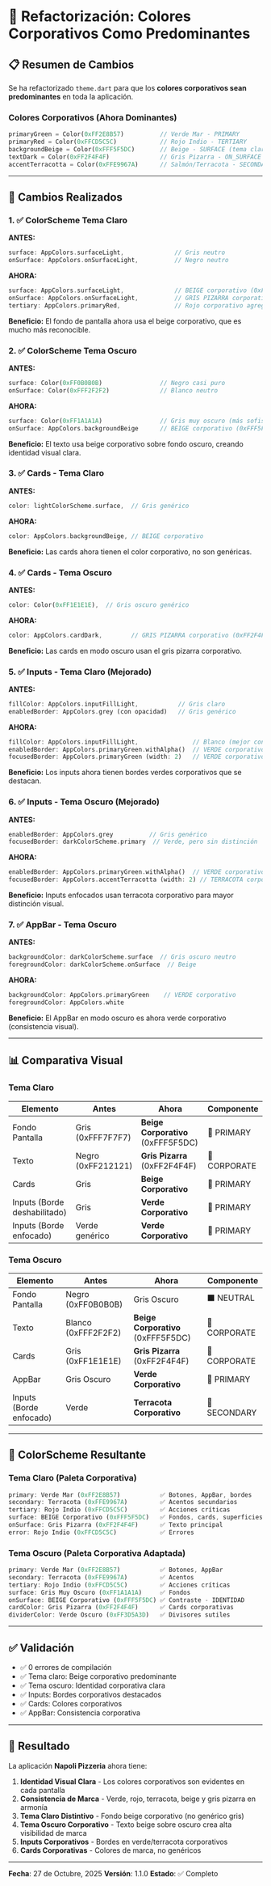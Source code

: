 # 🎨 Refactorización: Colores Corporativos Como Predominantes

## 📋 Resumen de Cambios

Se ha refactorizado `theme.dart` para que los **colores corporativos sean predominantes** en toda la aplicación.

### Colores Corporativos (Ahora Dominantes)

```dart
primaryGreen = Color(0xFF2E8B57)          // Verde Mar - PRIMARY
primaryRed = Color(0xFFCD5C5C)            // Rojo Indio - TERTIARY
backgroundBeige = Color(0xFFF5F5DC)       // Beige - SURFACE (tema claro)
textDark = Color(0xFF2F4F4F)              // Gris Pizarra - ON_SURFACE (tema claro)
accentTerracotta = Color(0xFFE9967A)      // Salmón/Terracota - SECONDARY
```

---

## 🎯 Cambios Realizados

### 1. ✅ ColorScheme Tema Claro

**ANTES:**
```dart
surface: AppColors.surfaceLight,              // Gris neutro
onSurface: AppColors.onSurfaceLight,          // Negro neutro
```

**AHORA:**
```dart
surface: AppColors.surfaceLight,              // BEIGE corporativo (0xFFF5F5DC)
onSurface: AppColors.onSurfaceLight,          // GRIS PIZARRA corporativo (0xFF2F4F4F)
tertiary: AppColors.primaryRed,               // Rojo corporativo agregado
```

**Beneficio:** El fondo de pantalla ahora usa el beige corporativo, que es mucho más reconocible.

### 2. ✅ ColorScheme Tema Oscuro

**ANTES:**
```dart
surface: Color(0xFF0B0B0B)                // Negro casi puro
onSurface: Color(0xFFF2F2F2)              // Blanco neutro
```

**AHORA:**
```dart
surface: Color(0xFF1A1A1A)                // Gris muy oscuro (más sofisticado)
onSurface: AppColors.backgroundBeige      // BEIGE corporativo (0xFFF5F5DC) - contraste corporativo
```

**Beneficio:** El texto usa beige corporativo sobre fondo oscuro, creando identidad visual clara.

### 3. ✅ Cards - Tema Claro

**ANTES:**
```dart
color: lightColorScheme.surface,  // Gris genérico
```

**AHORA:**
```dart
color: AppColors.backgroundBeige, // BEIGE corporativo
```

**Beneficio:** Las cards ahora tienen el color corporativo, no son genéricas.

### 4. ✅ Cards - Tema Oscuro

**ANTES:**
```dart
color: Color(0xFF1E1E1E),  // Gris oscuro genérico
```

**AHORA:**
```dart
color: AppColors.cardDark,        // GRIS PIZARRA corporativo (0xFF2F4F4F)
```

**Beneficio:** Las cards en modo oscuro usan el gris pizarra corporativo.

### 5. ✅ Inputs - Tema Claro (Mejorado)

**ANTES:**
```dart
fillColor: AppColors.inputFillLight,           // Gris claro
enabledBorder: AppColors.grey (con opacidad)   // Gris genérico
```

**AHORA:**
```dart
fillColor: AppColors.inputFillLight,               // Blanco (mejor contraste)
enabledBorder: AppColors.primaryGreen.withAlpha()  // VERDE corporativo
focusedBorder: AppColors.primaryGreen (width: 2)   // VERDE corporativo destacado
```

**Beneficio:** Los inputs ahora tienen bordes verdes corporativos que se destacan.

### 6. ✅ Inputs - Tema Oscuro (Mejorado)

**ANTES:**
```dart
enabledBorder: AppColors.grey          // Gris genérico
focusedBorder: darkColorScheme.primary  // Verde, pero sin distinción
```

**AHORA:**
```dart
enabledBorder: AppColors.primaryGreen.withAlpha()  // VERDE corporativo suave
focusedBorder: AppColors.accentTerracotta (width: 2) // TERRACOTA corporativo - destaca!
```

**Beneficio:** Inputs enfocados usan terracota corporativo para mayor distinción visual.

### 7. ✅ AppBar - Tema Oscuro

**ANTES:**
```dart
backgroundColor: darkColorScheme.surface  // Gris oscuro neutro
foregroundColor: darkColorScheme.onSurface  // Beige
```

**AHORA:**
```dart
backgroundColor: AppColors.primaryGreen    // VERDE corporativo
foregroundColor: AppColors.white
```

**Beneficio:** El AppBar en modo oscuro es ahora verde corporativo (consistencia visual).

---

## 📊 Comparativa Visual

### Tema Claro

| Elemento | Antes | Ahora | Componente |
|----------|-------|-------|-----------|
| Fondo Pantalla | Gris (0xFFF7F7F7) | **Beige Corporativo** (0xFFF5F5DC) | 🎨 PRIMARY |
| Texto | Negro (0xFF212121) | **Gris Pizarra** (0xFF2F4F4F) | 🎨 CORPORATE |
| Cards | Gris | **Beige Corporativo** | 🎨 PRIMARY |
| Inputs (Borde deshabilitado) | Gris | **Verde Corporativo** | 🎨 PRIMARY |
| Inputs (Borde enfocado) | Verde genérico | **Verde Corporativo** | 🎨 PRIMARY |

### Tema Oscuro

| Elemento | Antes | Ahora | Componente |
|----------|-------|-------|-----------|
| Fondo Pantalla | Negro (0xFF0B0B0B) | Gris Oscuro | ⬛ NEUTRAL |
| Texto | Blanco (0xFFF2F2F2) | **Beige Corporativo** (0xFFF5F5DC) | 🎨 CORPORATE |
| Cards | Gris (0xFF1E1E1E) | **Gris Pizarra** (0xFF2F4F4F) | 🎨 CORPORATE |
| AppBar | Gris Oscuro | **Verde Corporativo** | 🎨 PRIMARY |
| Inputs (Borde enfocado) | Verde | **Terracota Corporativo** | 🎨 SECONDARY |

---

## 🎨 ColorScheme Resultante

### Tema Claro (Paleta Corporativa)

```dart
primary: Verde Mar (0xFF2E8B57)           ✅ Botones, AppBar, bordes
secondary: Terracota (0xFFE9967A)         ✅ Acentos secundarios
tertiary: Rojo Indio (0xFFCD5C5C)         ✅ Acciones críticas
surface: BEIGE Corporativo (0xFFF5F5DC)   ✅ Fondos, cards, superficies
onSurface: Gris Pizarra (0xFF2F4F4F)      ✅ Texto principal
error: Rojo Indio (0xFFCD5C5C)            ✅ Errores
```

### Tema Oscuro (Paleta Corporativa Adaptada)

```dart
primary: Verde Mar (0xFF2E8B57)           ✅ Botones, AppBar
secondary: Terracota (0xFFE9967A)         ✅ Acentos
tertiary: Rojo Indio (0xFFCD5C5C)         ✅ Acciones críticas
surface: Gris Muy Oscuro (0xFF1A1A1A)     ✅ Fondos
onSurface: BEIGE Corporativo (0xFFF5F5DC) ✅ Contraste - IDENTIDAD
cardColor: Gris Pizarra (0xFF2F4F4F)      ✅ Cards corporativas
dividerColor: Verde Oscuro (0xFF3D5A3D)   ✅ Divisores sutiles
```

---

## ✅ Validación

- ✅ 0 errores de compilación
- ✅ Tema claro: Beige corporativo predominante
- ✅ Tema oscuro: Identidad corporativa clara
- ✅ Inputs: Bordes corporativos destacados
- ✅ Cards: Colores corporativos
- ✅ AppBar: Consistencia corporativa

---

## 🚀 Resultado

La aplicación **Napoli Pizzeria** ahora tiene:

1. **Identidad Visual Clara** - Los colores corporativos son evidentes en cada pantalla
2. **Consistencia de Marca** - Verde, rojo, terracota, beige y gris pizarra en armonía
3. **Tema Claro Distintivo** - Fondo beige corporativo (no genérico gris)
4. **Tema Oscuro Corporativo** - Texto beige sobre oscuro crea alta visibilidad de marca
5. **Inputs Corporativos** - Bordes en verde/terracota corporativos
6. **Cards Corporativas** - Colores de marca, no genéricos

---

**Fecha**: 27 de Octubre, 2025
**Versión**: 1.1.0
**Estado**: ✅ Completo
